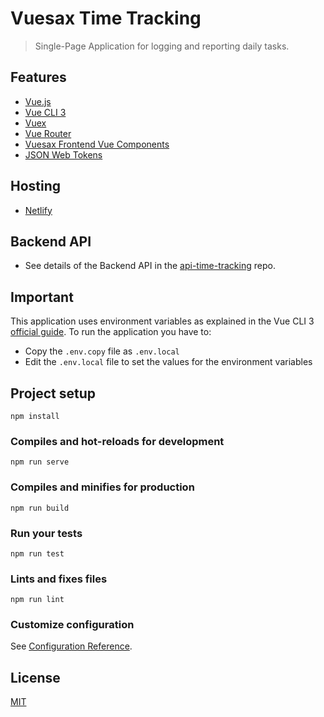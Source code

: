 # Vuesax Time Tracking

> Single-Page Application for logging and reporting daily tasks.

## Features

- [Vue.js](https://vuejs.org/)
- [Vue CLI 3](https://cli.vuejs.org/)
- [Vuex](https://vuex.vuejs.org/)
- [Vue Router](https://router.vuejs.org/)
- [Vuesax Frontend Vue Components](https://lusaxweb.github.io/vuesax/)
- [JSON Web Tokens](https://jwt.io/)

## Hosting

- [Netlify](https://www.netlify.com/)

## Backend API

- See details of the Backend API in the [api-time-tracking](https://github.com/ccalvarez/api-time-tracking) repo.

## Important

This application uses environment variables as explained in the Vue CLI 3 [official guide](https://cli.vuejs.org/guide/mode-and-env.html).
To run the application you have to:

- Copy the `.env.copy` file as `.env.local`
- Edit the `.env.local` file to set the values for the environment variables

## Project setup
```
npm install
```

### Compiles and hot-reloads for development
```
npm run serve
```

### Compiles and minifies for production
```
npm run build
```

### Run your tests
```
npm run test
```

### Lints and fixes files
```
npm run lint
```

### Customize configuration
See [Configuration Reference](https://cli.vuejs.org/config/).

## License
[MIT](https://github.com/ccalvarez/vuesax-time-tracking/blob/master/LICENSE)

